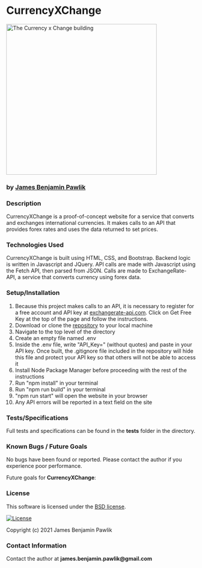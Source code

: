 # __CurrencyXChange__

<img src="src/assets/images/osmo.png" alt="The Currency x Change building" width="400">

### by [James Benjamin Pawlik](http://github.com/jbpawlik)

### __Description__
CurrencyXChange is a proof-of-concept website for a service that converts and exchanges international currencies. It makes calls to an API that provides forex rates and uses the data returned to set prices.


### __Technologies Used__
CurrencyXChange is built using HTML, CSS, and Bootstrap. Backend logic is written in Javascript and JQuery. API calls are made with Javascript using the Fetch API, then parsed from JSON. Calls are made to ExchangeRate-API, a service that converts currency using forex data.

### __Setup/Installation__
1. Because this project makes calls to an API, it is necessary to register for a free account and API key at [exchangerate-api.com](https://www.exchangerate-api.com/). Click on Get Free Key at the top of the page and follow the instructions.
2. Download or clone the [repository](http://github.com/jbpawlik/currency-exchanger) to your local machine
3. Navigate to the top level of the directory
4. Create an empty file named .env
5. Inside the .env file, write "API_Key=" (without quotes) and paste in your API key. Once built, the .gitignore file included in the repository will hide this file and protect your API key so that others will not be able to access it
6. Install Node Package Manager before proceeding with the rest of the instructions
7. Run "npm install" in your terminal
8. Run "npm run build" in your terminal
9. "npm run start" will open the website in your browser
10. Any API errors will be reported in a text field on the site

### __Tests/Specifications__
Full tests and specifications can be found in the __tests__ folder in the directory.

### __Known Bugs / Future Goals__
No bugs have been found or reported. Please contact the author if you experience poor performance.

Future goals for __CurrencyXChange__:

### __License__
This software is licensed under the [BSD license](license.txt).

[![License](https://img.shields.io/badge/License-BSD%202--Clause-orange.svg)](https://opensource.org/licenses/BSD-2-Clause)

Copyright (c) 2021 James Benjamin Pawlik

### __Contact Information__
Contact the author at __james.benjamin.pawlik@gmail.com__
